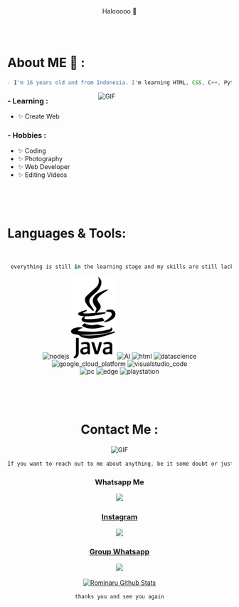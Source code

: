 
<div align="center">
Halooooo 👋
</div>

</br>
</br>
</br>


# About ME 💬 :

```js 
- I'm 16 years old and from Indonesia. I'm learning HTML, CSS, C++, Python, JS. 
```

<img hight="500" width="300" alt="GIF" align="right" src="https://media2.giphy.com/media/yAbUh7yrMK9YA/giphy.gif">

### - Learning :
- ✨ Create Web

### - Hobbies : 
- ✨ Coding
- ✨ Photography
- ✨ Web Developer
- ✨ Editing Videos

</br>
</br>
</br>



# Languages & Tools:
</br>

<p align="center">

```js
 everything is still in the learning stage and my skills are still lacking
 ```
 <div align="center">
<img src="https://cdn.icon-icons.com/icons2/2530/PNG/512/nodejs_button_icon_151951.png" alt="nodejs" width="120" hight="50">
<img src="https://github.com/Xx-Ashutosh-xX/Xx-Ashutosh-xX/blob/master/assets/icons/java.png" alt="java"  width="100" hight="50">
<img src="https://github.com/Xx-Ashutosh-xX/Xx-Ashutosh-xX/blob/master/assets/icons/ai.png" alt="AI" width="90" hight="50">
<img src="https://cdn.icon-icons.com/icons2/2530/PNG/512/html_button_icon_151929.png" alt="html" width="100" hight="50">
<img src="https://github.com/Xx-Ashutosh-xX/Xx-Ashutosh-xX/blob/master/assets/icons/datascience.png" alt="datascience" width="180" hight="50">
</br>
<img src="https://github.com/Xx-Ashutosh-xX/Xx-Ashutosh-xX/blob/master/assets/icons/google_cloud_platform.png" alt="google_cloud_platform" width="270" hight="50">
<img src="https://github.com/Xx-Ashutosh-xX/Xx-Ashutosh-xX/blob/master/assets/icons/visualstudio_code.png" alt="visualstudio_code" width="240" hight="50">
</br>
<img src="https://github.com/Xx-Ashutosh-xX/Xx-Ashutosh-xX/blob/master/assets/icons/pc.png" alt="pc" width="100" hight="50">
<img src="https://github.com/Xx-Ashutosh-xX/Xx-Ashutosh-xX/blob/master/assets/icons/edge.png" alt="edge" width="100" hight="50">
<img src="https://github.com/Xx-Ashutosh-xX/Xx-Ashutosh-xX/blob/master/assets/icons/playstation@3x.png" alt="playstation" width="150" hight="50">
</p>
</br>
</br>
</br>



# Contact Me :

<img hight="500" width="300" alt="GIF" align="center" src="https://dl.kaskus.id/i.gyazo.com/0a621eb32bae998c60f17370c3061e8f.gif">

```js
If you want to reach out to me about anything, be it some doubt or just to hangout and talk or want to game together just ping me 😉.
```

### Whatsapp Me
<a href="https://wa.me/6281385744255"><img width="130" hight="100" src="https://cdn.icon-icons.com/icons2/2530/PNG/512/whatsapp_button_icon_151832.png">
### Instagram 
<a href="https://www.instagram.com/jovaneah"><img width="130" hight="100" src="https://cdn.icon-icons.com/icons2/2530/PNG/512/instagram_button_icon_151849.png">
### Group Whatsapp
<a href="https://chat.whatsapp.com/FHX57KmDNvnC7QKdEfUCX2"><img width="130" hight="100" src="https://cdn.icon-icons.com/icons2/2530/PNG/512/whatsapp_button_icon_151832.png">
 
<img align="center" src="https://github-readme-stats.vercel.app/api?username=Rominaru&include_all_commits=true&count_private=true&show_icons=true&line_height=20&title_color=7A7ADB&icon_color=2234AE&text_color=D3D3D3&bg_color=0,000000,130F40" alt="Rominaru Github Stats">
 
```js
 thanks you and see you again 
 ```
